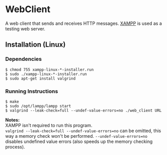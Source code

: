 # WebClient
A web client that sends and receives HTTP messages. [XAMPP](https://apachefriends.org/index.html) is used as a testing web server.

## Installation (Linux)

### Dependencies
```shell
$ chmod 755 xampp-linux-*-installer.run
$ sudo ./xampp-linux-*-installer.run
$ sudo apt-get install valgrind
```

### Running Instructions
```shell
$ make
$ sudo /opt/lampp/lampp start
$ valgrind --leak-check=full --undef-value-errors=no ./web_client URL
```

**Notes:**  
XAMPP isn't required to run this program.  
`valgrind --leak-check=full --undef-value-errors=no` can be omitted, this way a memory check won't be performed. `--undef-value-errors=no` disables undefined value errors (also speeds up the memory checking process).

